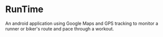 # RunTime

An android application using Google Maps and GPS tracking to monitor a runner or biker's route and pace through a workout. 
